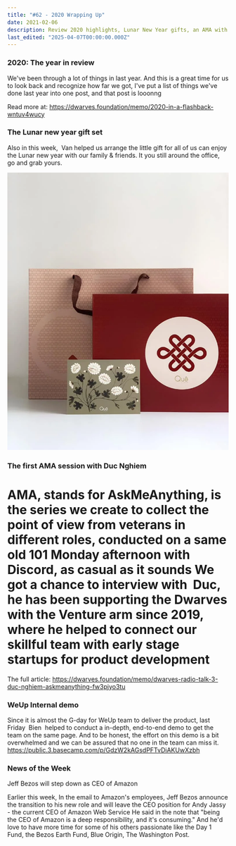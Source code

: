 ```yaml
---
title: "#62 - 2020 Wrapping Up"
date: 2021-02-06
description: Review 2020 highlights, Lunar New Year gifts, an AMA with Duc Nghiem, WeUp product demo, and Jeff Bezos stepping down as Amazon CEO.
last_edited: "2025-04-07T00:00:00.000Z"
---
```


### 2020: The year in review

We've been through a lot of things in last year. And this is a great time for us to look back and recognize how far we got, I've put a list of things we've done last year into one post, and that post is looonng

Read more at: <https://dwarves.foundation/memo/2020-in-a-flashback-wntuv4wucy>

### The Lunar new year gift set

Also in this week,  Van helped us arrange the little gift for all of us can enjoy the Lunar new year with our family & friends. It you still around the office, go and grab yours.

![](assets/notion-image-1744007074266-icqjv.webp)

### The first AMA session with Duc Nghiem

# AMA, stands for AskMeAnything, is the series we create to collect the point of view from veterans in different roles, conducted on a same old 101 Monday afternoon with Discord, as casual as it sounds We got a chance to interview with  Duc, he has been supporting the Dwarves with the Venture arm since 2019, where he helped to connect our skillful team with early stage startups for product development

The full article: <https://dwarves.foundation/memo/dwarves-radio-talk-3-duc-nghiem-askmeanything-fw3pjyo3tu>

### WeUp Internal demo

Since it is almost the G-day for WeUp team to deliver the product, last Friday  Bien  helped to conduct a in-depth, end-to-end demo to get the team on the same page. And to be honest, the effort on this demo is a bit overwhelmed and we can be assured that no one in the team can miss it. <https://public.3.basecamp.com/p/GdzW2kAGsdPFTvDiAKUwXzbh>

### News of the Week

Jeff Bezos will step down as CEO of Amazon

Earlier this week, In the email to Amazon's employees, Jeff Bezos announce the transition to his new role and will leave the CEO position for Andy Jassy - the current CEO of Amazon Web Service He said in the note that "being the CEO of Amazon is a deep responsibility, and it's consuming." And he'd love to have more time for some of his others passionate like the Day 1 Fund, the Bezos Earth Fund, Blue Origin, The Washington Post.
